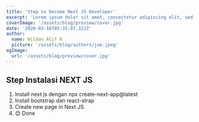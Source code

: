 ```yaml
---
title: 'Step to become Next JS Developer'
excerpt: 'Lorem ipsum dolor sit amet, consectetur adipiscing elit, sed do eiusmod tempor incididunt ut labore et dolore magna aliqua. Praesent elementum facilisis leo vel fringilla est ullamcorper eget. At imperdiet dui accumsan sit amet nulla facilities morbi tempus.'
coverImage: '/assets/blog/preview/cover.jpg'
date: '2020-03-16T05:35:07.322Z'
author:
  name: Wildan Alif R
  picture: '/assets/blog/authors/joe.jpeg'
ogImage:
  url: '/assets/blog/preview/cover.jpg'
---
```


## Step Instalasi NEXT JS

1. Install next js dengan npx create-next-app@latest
2. Install bootstrap dan react-strap
3. Create new page in Next JS
4. 😊 Done
